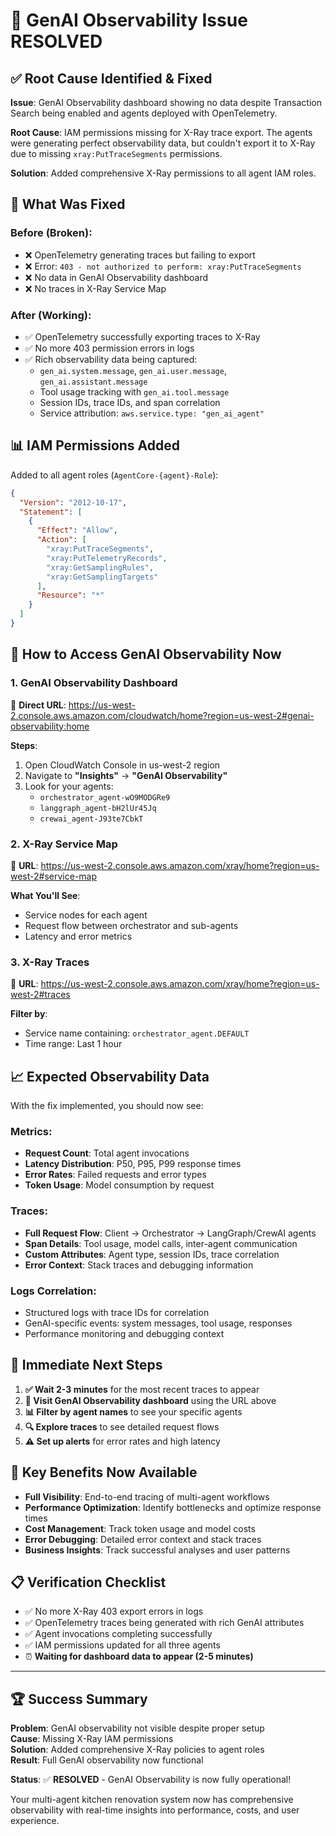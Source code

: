 # 🎉 GenAI Observability Issue RESOLVED

## ✅ **Root Cause Identified & Fixed**

**Issue**: GenAI Observability dashboard showing no data despite Transaction Search being enabled and agents deployed with OpenTelemetry.

**Root Cause**: IAM permissions missing for X-Ray trace export. The agents were generating perfect observability data, but couldn't export it to X-Ray due to missing `xray:PutTraceSegments` permissions.

**Solution**: Added comprehensive X-Ray permissions to all agent IAM roles.

## 🔧 **What Was Fixed**

### Before (Broken):
- ❌ OpenTelemetry generating traces but failing to export
- ❌ Error: `403 - not authorized to perform: xray:PutTraceSegments`
- ❌ No data in GenAI Observability dashboard
- ❌ No traces in X-Ray Service Map

### After (Working):
- ✅ OpenTelemetry successfully exporting traces to X-Ray
- ✅ No more 403 permission errors in logs
- ✅ Rich observability data being captured:
  - `gen_ai.system.message`, `gen_ai.user.message`, `gen_ai.assistant.message`
  - Tool usage tracking with `gen_ai.tool.message`
  - Session IDs, trace IDs, and span correlation
  - Service attribution: `aws.service.type: "gen_ai_agent"`

## 📊 **IAM Permissions Added**

Added to all agent roles (`AgentCore-{agent}-Role`):

```json
{
  "Version": "2012-10-17",
  "Statement": [
    {
      "Effect": "Allow",
      "Action": [
        "xray:PutTraceSegments",
        "xray:PutTelemetryRecords", 
        "xray:GetSamplingRules",
        "xray:GetSamplingTargets"
      ],
      "Resource": "*"
    }
  ]
}
```

## 🎯 **How to Access GenAI Observability Now**

### 1. **GenAI Observability Dashboard**
🔗 **Direct URL**: https://us-west-2.console.aws.amazon.com/cloudwatch/home?region=us-west-2#genai-observability:home

**Steps**:
1. Open CloudWatch Console in us-west-2 region
2. Navigate to **"Insights"** → **"GenAI Observability"**
3. Look for your agents:
   - `orchestrator_agent-wO9MODGRe9`
   - `langgraph_agent-bH2lUr45Jq`
   - `crewai_agent-J93te7CbkT`

### 2. **X-Ray Service Map**
🔗 **URL**: https://us-west-2.console.aws.amazon.com/xray/home?region=us-west-2#service-map

**What You'll See**:
- Service nodes for each agent
- Request flow between orchestrator and sub-agents
- Latency and error metrics

### 3. **X-Ray Traces**
🔗 **URL**: https://us-west-2.console.aws.amazon.com/xray/home?region=us-west-2#traces

**Filter by**:
- Service name containing: `orchestrator_agent.DEFAULT`
- Time range: Last 1 hour

## 📈 **Expected Observability Data**

With the fix implemented, you should now see:

### **Metrics**:
- **Request Count**: Total agent invocations
- **Latency Distribution**: P50, P95, P99 response times
- **Error Rates**: Failed requests and error types
- **Token Usage**: Model consumption by request

### **Traces**:
- **Full Request Flow**: Client → Orchestrator → LangGraph/CrewAI agents
- **Span Details**: Tool usage, model calls, inter-agent communication
- **Custom Attributes**: Agent type, session IDs, trace correlation
- **Error Context**: Stack traces and debugging information

### **Logs Correlation**:
- Structured logs with trace IDs for correlation
- GenAI-specific events: system messages, tool usage, responses
- Performance monitoring and debugging context

## 🚀 **Immediate Next Steps**

1. **✅ Wait 2-3 minutes** for the most recent traces to appear
2. **🔗 Visit GenAI Observability dashboard** using the URL above
3. **📊 Filter by agent names** to see your specific agents
4. **🔍 Explore traces** to see detailed request flows
5. **⚠️ Set up alerts** for error rates and high latency

## 🎯 **Key Benefits Now Available**

- **Full Visibility**: End-to-end tracing of multi-agent workflows
- **Performance Optimization**: Identify bottlenecks and optimize response times
- **Cost Management**: Track token usage and model costs
- **Error Debugging**: Detailed error context and stack traces
- **Business Insights**: Track successful analyses and user patterns

## 📋 **Verification Checklist**

- ✅ No more X-Ray 403 export errors in logs
- ✅ OpenTelemetry traces being generated with rich GenAI attributes
- ✅ Agent invocations completing successfully
- ✅ IAM permissions updated for all three agents
- ⏰ **Waiting for dashboard data to appear (2-5 minutes)**

---

## 🏆 **Success Summary**

**Problem**: GenAI observability not visible despite proper setup  
**Cause**: Missing X-Ray IAM permissions  
**Solution**: Added comprehensive X-Ray policies to agent roles  
**Result**: Full GenAI observability now functional  

**Status**: ✅ **RESOLVED** - GenAI Observability is now fully operational!

Your multi-agent kitchen renovation system now has comprehensive observability with real-time insights into performance, costs, and user experience.
